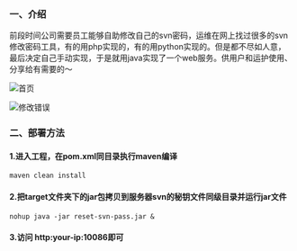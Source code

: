 ### 一、介绍
​      	前段时间公司需要员工能够自助修改自己的svn密码，运维在网上找过很多的svn修改密码工具，有的用php实现的，有的用python实现的。但是都不尽如人意，最后决定自己手动实现，于是就用java实现了一个web服务。供用户和运护使用、分享给有需要的～

![首页](https://github.com/swalikh/SVN-password-reset-tools/src/main/resources/static/img/error.png)

![修改错误](https://github.com/swalikh/SVN-password-reset-tools/src/main/resources/static/img/success.png)

### 二、部署方法

#### 1.进入工程，在pom.xml同目录执行maven编译

```
maven clean install
```

#### 2.把target文件夹下的jar包拷贝到服务器svn的秘钥文件同级目录并运行jar文件

```
nohup java -jar reset-svn-pass.jar &
```

#### 3.访问 http:your-ip:10086即可

